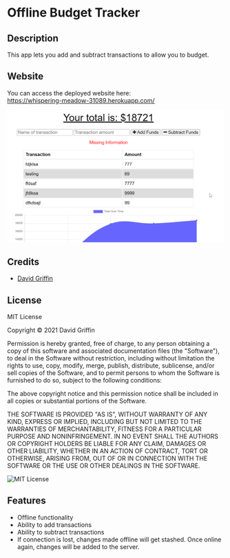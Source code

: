 # Offline Budget Tracker 

## Description

This app lets you add and subtract transactions to allow you to budget. 

## Website

You can access the deployed website here:
<br>
https://whispering-meadow-31089.herokuapp.com/


![Website Screenshot](public/icons/website-screenshot.png)

## Credits
* [David Griffin](https://github.com/davidTJgriffin)

## License
MIT License

Copyright © 2021 David Griffin

Permission is hereby granted, free of charge, to any person obtaining a copy
of this software and associated documentation files (the "Software"), to deal
in the Software without restriction, including without limitation the rights
to use, copy, modify, merge, publish, distribute, sublicense, and/or sell
copies of the Software, and to permit persons to whom the Software is
furnished to do so, subject to the following conditions:

The above copyright notice and this permission notice shall be included in all
copies or substantial portions of the Software.

THE SOFTWARE IS PROVIDED "AS IS", WITHOUT WARRANTY OF ANY KIND, EXPRESS OR
IMPLIED, INCLUDING BUT NOT LIMITED TO THE WARRANTIES OF MERCHANTABILITY,
FITNESS FOR A PARTICULAR PURPOSE AND NONINFRINGEMENT. IN NO EVENT SHALL THE
AUTHORS OR COPYRIGHT HOLDERS BE LIABLE FOR ANY CLAIM, DAMAGES OR OTHER
LIABILITY, WHETHER IN AN ACTION OF CONTRACT, TORT OR OTHERWISE, ARISING FROM,
OUT OF OR IN CONNECTION WITH THE SOFTWARE OR THE USE OR OTHER DEALINGS IN THE
SOFTWARE.

![MIT License](https://img.shields.io/apm/l/vim-mode)


## Features

* Offline functionality
* Ability to add transactions
* Ability to subtract transactions
* If connection is lost, changes made offline will get stashed. Once online again, changes will be added to the server. 